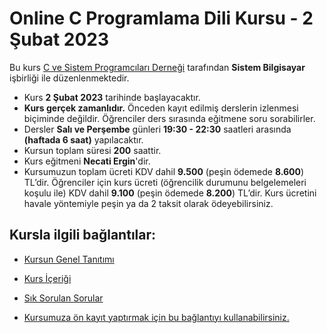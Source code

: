 # Online C Programlama Dili Kursu - 2 Şubat 2023


 Bu kurs [C ve Sistem Programcıları Derneği](http://www.csystem.org/) tarafından __Sistem Bilgisayar__ işbirliği ile düzenlenmektedir.
+ Kurs __2 Şubat 2023__ tarihinde başlayacaktır.
+ __Kurs gerçek zamanlıdır.__ Önceden kayıt edilmiş derslerin izlenmesi biçiminde değildir. Öğrenciler ders sırasında eğitmene soru sorabilirler.
+ Dersler __Salı ve Perşembe__ günleri  __19:30 - 22:30__ saatleri arasında __(haftada 6 saat)__ yapılacaktır.
+ Kursun toplam süresi  __200__ saattir.
+ Kurs eğitmeni __Necati Ergin__'dir.
+ Kursumuzun toplam ücreti KDV dahil __9.500__ (peşin ödemede __8.600__) TL’dir. Öğrenciler için kurs ücreti (öğrencilik durumunu belgelemeleri koşulu ile) KDV dahil  __9.100__ (peşin ödemede __8.200__) TL’dir. Kurs ücretini havale yöntemiyle peşin ya da 2 taksit olarak ödeyebilirsiniz.
## Kursla ilgili bağlantılar:
+ [Kursun Genel Tanıtımı](https://github.com/CSD-1993/Online-C-Programlama-Dili-Kursu-24-Ocak-2023-/blob/main/kurs-tan%C4%B1t%C4%B1m%C4%B1.md)
+ [Kurs İçeriği](https://github.com/CSD-1993/Online-C-Programlama-Dili-Kursu-24-Ocak-2023-/blob/main/kurs-i%C3%A7eri%C4%9Fi.md)
+ [Sık Sorulan Sorular](https://github.com/CSD-1993/Online-C-Programlama-Dili-Kursu-24-Ocak-2023-/blob/main/SSS.md)

+ [Kursumuza ön kayıt yaptırmak için bu bağlantıyı kullanabilirsiniz.]( https://us06web.zoom.us/meeting/register/tZAqfuiorT4uHNRPH-ZLc-DTJhNVJPizqjgO)

